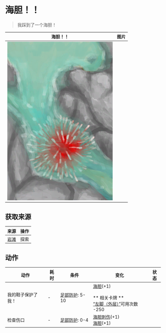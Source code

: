 # 海胆！！  
> 我踩到了一个海胆！  
  
  海胆！！  |   图片   
 ----  |  ----:   
   |  ![](Sprite/UrchinEvent.png)   
  
## 获取来源  
来源  |  操作  
----  |  ----  
[岩滩](Rocks.md)  |  探索  
## 动作  
动作  |  耗时  |  条件  |  变化  |  状态  
----  |  ----  |  ----  |  ----  |  ----  
我的鞋子保护了我！<br>  |  -  |  [足部防护](FootProtection.md): 5-10  |  [海胆](Urchin.md)(+1)<br><br>** 相关卡牌 **<br>[“左脚（外层）”](tag_OuterFeet.md)可用次数  -250<br>  |    
检查伤口<br>  |  -  |  [足部防护](FootProtection.md): 0-4  |  [海胆刺伤](W_UrchinWoundSpines.md)(+1)<br>[海胆](Urchin.md)(+1)<br>  |    
